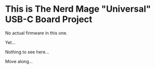 # This is __The Nerd Mage "Universal" USB-C Board__  Project

No actual firmware in this one.

Yet...

Nothing to see here...

Move along...
